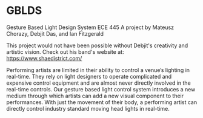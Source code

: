 # GBLDS

Gesture Based Light Design System
ECE 445
A project by Mateusz Chorazy, Debjit Das, and Ian Fitzgerald

This project would not have been possible without Debjit's creativity and artistic vision. 
Check out his band's website at: https://www.shaedistrict.com/

Performing artists are limited in their ability to control a venue’s lighting in real-time. They rely on
light designers to operate complicated and expensive control equipment and are almost never
directly involved in the real-time controls. Our gesture based light control system introduces a
new medium through which artists can add a new visual component to their performances. With
just the movement of their body, a performing artist can directly control industry standard
moving head lights in real-time.
